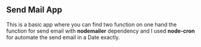 ## Send Mail App

This is a basic app where you can find two function on one hand the function for send email with **nodemailer** dependency and I used **node-cron** for automate the send email in a Date exactly.